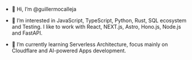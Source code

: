 - 👋 Hi, I’m @guillermocalleja
- 👀 I’m interested in JavaScript, TypeScript, Python, Rust, SQL ecosystem and Testing. I like to work with React, NEXT.js, Astro, Hono.js, Node.js and FastAPI.

- 🌱 I’m currently learning Serverless Architecture, focus mainly on Cloudflare and AI-powered Apps development.
<!---
- 💞️ I’m looking to collaborate on ...
- 📫 How to reach me ...
--->
<!---
guillermocalleja/guillermocalleja is a ✨ special ✨ repository because its `README.md` (this file) appears on your GitHub profile.
You can click the Preview link to take a look at your changes.
--->
